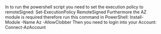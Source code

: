 In to run the powershell script  you need to set the execution policy to remoteSigned:
    Set-ExecutionPolicy RemoteSigned
Furthermore the AZ module is required therefore run this command in PowerShell:
    Install-Module -Name Az -AllowClobber
Then you need to login into your Account:
    Connect-AzAccount